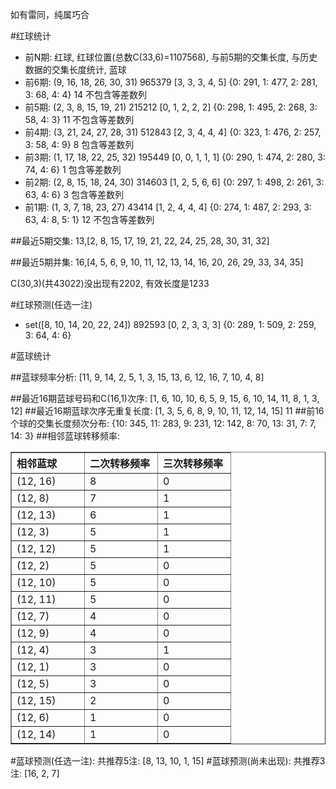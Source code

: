 <!-- 
.. title: 双色球2010148期(2010-12-19)数据分析报告
.. slug: slott-2010148-2010-12-19-report
.. date: 2010-12-20 08:00:00 UTC+08:00
.. tags: Lottery
.. link: 
.. description: 
.. type: text
-->

如有雷同，纯属巧合

<!-- TEASER_END-->

#红球统计

- 前N期: 红球, 红球位置(总数C(33,6)=1107568), 与前5期的交集长度, 与历史数据的交集长度统计, 蓝球
- 前6期: (9, 16, 18, 26, 30, 31) 965379 [3, 3, 3, 4, 5] {0: 291, 1: 477, 2: 281, 3: 68, 4: 4} 14 不包含等差数列
- 前5期: (2, 3, 8, 15, 19, 21) 215212 [0, 1, 2, 2, 2] {0: 298, 1: 495, 2: 268, 3: 58, 4: 3} 11 不包含等差数列
- 前4期: (3, 21, 24, 27, 28, 31) 512843 [2, 3, 4, 4, 4] {0: 323, 1: 476, 2: 257, 3: 58, 4: 9} 8 包含等差数列
- 前3期: (1, 17, 18, 22, 25, 32) 195449 [0, 0, 1, 1, 1] {0: 290, 1: 474, 2: 280, 3: 74, 4: 6} 1 包含等差数列
- 前2期: (2, 8, 15, 18, 24, 30) 314603 [1, 2, 5, 6, 6] {0: 297, 1: 498, 2: 261, 3: 63, 4: 6} 3 包含等差数列
- 前1期: (1, 3, 7, 18, 23, 27) 43414 [1, 2, 4, 4, 4] {0: 274, 1: 487, 2: 293, 3: 63, 4: 8, 5: 1} 12 不包含等差数列

##最近5期交集:
13,[2, 8, 15, 17, 19, 21, 22, 24, 25, 28, 30, 31, 32]

##最近5期并集:
16,[4, 5, 6, 9, 10, 11, 12, 13, 14, 16, 20, 26, 29, 33, 34, 35]

C(30,3)(共43022)没出现有2202, 
有效长度是1233

#红球预测(任选一注)

- set([8, 10, 14, 20, 22, 24]) 892593 [0, 2, 3, 3, 3] {0: 289, 1: 509, 2: 259, 3: 64, 4: 6}

#蓝球统计

##蓝球频率分析:
[11, 9, 14, 2, 5, 1, 3, 15, 13, 6, 12, 16, 7, 10, 4, 8]

##最近16期蓝球号码和C(16,1)次序:
[1, 6, 10, 10, 6, 5, 9, 15, 6, 10, 14, 11, 8, 1, 3, 12]
##最近16期蓝球次序无重复长度:
[1, 3, 5, 6, 8, 9, 10, 11, 12, 14, 15] 11
##前16个球的交集长度频次分布:
{10: 345, 11: 283, 9: 231, 12: 142, 8: 70, 13: 31, 7: 7, 14: 3}
##相邻蓝球转移频率:
<table border="1" class="table table-striped dataframe">
  <thead>
    <tr style="text-align: left;">
      <th style="min-width: 100px;">相邻蓝球</th>
      <th style="min-width: 100px;">二次转移频率</th>
      <th style="min-width: 100px;">三次转移频率</th>
    </tr>
  </thead>
  <tbody>
    <tr>
      <td> (12, 16)</td>
      <td> 8</td>
      <td> 0</td>
    </tr>
    <tr>
      <td>  (12, 8)</td>
      <td> 7</td>
      <td> 1</td>
    </tr>
    <tr>
      <td> (12, 13)</td>
      <td> 6</td>
      <td> 1</td>
    </tr>
    <tr>
      <td>  (12, 3)</td>
      <td> 5</td>
      <td> 1</td>
    </tr>
    <tr>
      <td> (12, 12)</td>
      <td> 5</td>
      <td> 1</td>
    </tr>
    <tr>
      <td>  (12, 2)</td>
      <td> 5</td>
      <td> 0</td>
    </tr>
    <tr>
      <td> (12, 10)</td>
      <td> 5</td>
      <td> 0</td>
    </tr>
    <tr>
      <td> (12, 11)</td>
      <td> 5</td>
      <td> 0</td>
    </tr>
    <tr>
      <td>  (12, 7)</td>
      <td> 4</td>
      <td> 0</td>
    </tr>
    <tr>
      <td>  (12, 9)</td>
      <td> 4</td>
      <td> 0</td>
    </tr>
    <tr>
      <td>  (12, 4)</td>
      <td> 3</td>
      <td> 1</td>
    </tr>
    <tr>
      <td>  (12, 1)</td>
      <td> 3</td>
      <td> 0</td>
    </tr>
    <tr>
      <td>  (12, 5)</td>
      <td> 3</td>
      <td> 0</td>
    </tr>
    <tr>
      <td> (12, 15)</td>
      <td> 2</td>
      <td> 0</td>
    </tr>
    <tr>
      <td>  (12, 6)</td>
      <td> 1</td>
      <td> 0</td>
    </tr>
    <tr>
      <td> (12, 14)</td>
      <td> 1</td>
      <td> 0</td>
    </tr>
  </tbody>
</table>
#蓝球预测(任选一注):
共推荐5注: [8, 13, 10, 1, 15]
#蓝球预测(尚未出现):
共推荐3注: [16, 2, 7]

